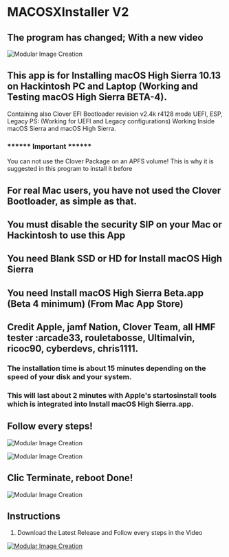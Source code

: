 # MACOSXInstaller V2
## The program has changed; With a new video
![Modular Image Creation](https://i11.servimg.com/u/f11/18/50/18/69/applet14.png)

## This app is for Installing macOS High Sierra 10.13 on Hackintosh PC and Laptop (Working and Testing macOS High Sierra BETA-4).
Containing also Clover EFI Bootloader revision v2.4k r4128 mode UEFI, ESP, Legacy 
PS: (Working for UEFI and Legacy configurations)
Working Inside macOS Sierra and macOS High Sierra.
### ****** Important ******
You can not use the Clover Package on an APFS volume! This is why it is suggested in this program to install it before

## For real Mac users, you have not used the Clover Bootloader, as simple as that.

## You must disable the security SIP on your Mac or Hackintosh to use this App

## You need Blank SSD or HD for Install macOS High Sierra

## You need Install macOS High Sierra Beta.app (Beta 4 minimum) (From Mac App Store)
 
## Credit Apple, jamf Nation, Clover Team, all HMF tester :arcade33, rouletabosse, Ultimalvin, ricoc90,  cyberdevs, chris1111.

### The installation time is about 15 minutes depending on the speed of your disk and your system.

### This will last about 2 minutes with Apple's startosinstall tools which is integrated into Install macOS High Sierra.app.

## Follow every steps!

![Modular Image Creation](https://i11.servimg.com/u/f11/18/50/18/69/captur82.png)

![Modular Image Creation](https://i11.servimg.com/u/f11/18/50/18/69/captur80.png)


## Clic Terminate, reboot Done!
![Modular Image Creation](https://i11.servimg.com/u/f11/18/50/18/69/captur19.jpg)


## Instructions

1. Download the Latest Release and Follow every steps in the Video

[![Modular Image Creation](https://i11.servimg.com/u/f11/18/50/18/69/video_13.png)](https://www.youtube.com/watch?v=NtgAyZMpiBo&feature=youtu.be)


